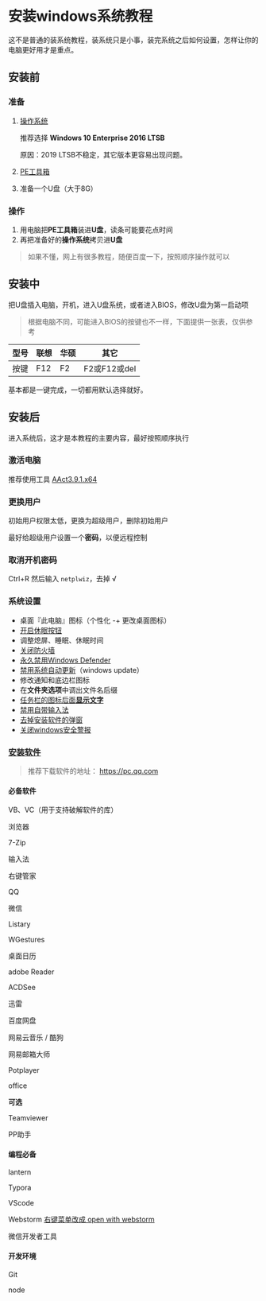 # 安装windows系统教程

这不是普通的装系统教程，装系统只是小事，装完系统之后如何设置，怎样让你的电脑更好用才是重点。

## 安装前

### 准备

1. [操作系统](https://msdn.itellyou.cn/)

   推荐选择 **Windows 10 Enterprise 2016 LTSB**

   原因：2019 LTSB不稳定，其它版本更容易出现问题。

2. [PE工具箱](http://www.wepe.com.cn/download.html)

3. 准备一个U盘（大于8G）

### 操作

1. 用电脑把**PE工具箱**装进**U盘**，读条可能要花点时间
2. 再把准备好的**操作系统**拷贝进**U盘**

> 如果不懂，网上有很多教程，随便百度一下，按照顺序操作就可以

## 安装中

把U盘插入电脑，开机，进入U盘系统，或者进入BIOS，修改U盘为第一启动项

> 根据电脑不同，可能进入BIOS的按键也不一样，下面提供一张表，仅供参考

| 型号 | 联想 | 华硕 | 其它         |
| ---- | ---- | ---- | ------------ |
| 按键 | F12  | F2   | F2或F12或del |

基本都是一键完成，一切都用默认选择就好。

## 安装后

进入系统后，这才是本教程的主要内容，最好按照顺序执行

### 激活电脑

推荐使用工具 [AAct3.9.1.x64](https://pan.baidu.com/s/1t3eNajT-ONST3lN62KvVsQ)

### 更换用户

初始用户权限太低，更换为超级用户，删除初始用户

最好给超级用户设置一个**密码**，以便远程控制

### 取消开机密码

Ctrl+R 然后输入 `netplwiz`，去掉 √

### 系统设置

- 桌面『此电脑』图标（个性化 -+ 更改桌面图标）
- [开启休眠按钮](https://jingyan.baidu.com/article/54b6b9c0fc2d0b2d593b4764.html)
- 调整熄屏、睡眠、休眠时间
- [关闭防火墙](https://jingyan.baidu.com/article/b87fe19e870be4521835682d.html)
- [永久禁用Windows Defender](https://jingyan.baidu.com/article/c1a3101e639c6ade656deb17.html)
- [禁用系统自动更新](https://jingyan.baidu.com/article/9faa7231e7b78b473c28cbb6.html)（windows update）
- 修改通知和底边栏图标
- 在**文件夹选项**中调出文件名后缀
- [任务栏的图标后面**显示文字**](https://jingyan.baidu.com/article/67508eb403b0b29cca1ce4bd.html) 
- [禁用自带输入法](https://jingyan.baidu.com/article/e4511cf39d7c382b855eaf62.html) 
- [去掉安装软件的弹窗](https://jingyan.baidu.com/article/17bd8e52258a8985ab2bb883.html) 
- [关闭windows安全警报](https://jingyan.baidu.com/article/4ae03de3f2d0e13eff9e6bf6.html) 

### [安装软件](https://pan.baidu.com/s/1hAsz-9yxeE9NEFE2TdKA6w)

> 推荐下载软件的地址： https://pc.qq.com

#### 必备软件

VB、VC（用于支持破解软件的库）

浏览器

7-Zip

输入法

右键管家

QQ

微信

Listary

WGestures

桌面日历

adobe Reader

ACDSee

迅雷

百度网盘

网易云音乐 / 酷狗

网易邮箱大师

Potplayer

office

**可选**

Teamviewer

PP助手

#### 编程必备

 lantern

 Typora

 VScode

 Webstorm [右键菜单改成 open with webstorm](./windows-menu-change.md)

 微信开发者工具

####  开发环境

 Git

 node
